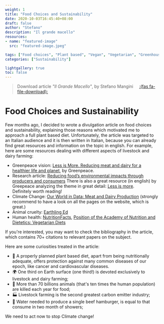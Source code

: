 ```yaml
---
weight: 1
title: "Food Choices and Sustainability"
date: 2020-10-03T16:45:40+08:00
draft: false
author: "Stefano"
description: "Il grande macello"
resources:
- name: "featured-image"
  src: "featured-image.jpeg"

tags: ["Food choices", "Plant based", "Vegan", "Vegetarian", "Greenhouse gas", "Climate Change"]
categories: ["Sustainability"]

lightgallery: true
toc: false
---
```


> Download article _"Il Grande Macello"_, by Stefano Mangini &nbsp; &nbsp;  [:(fas fa-file-download):](/documents/ilgrandemacello.pdf)

# Food Choices and Sustainability

Few months ago, I decided to wrote a divulgation article on food choices and sustainability, explaining those reasons which motivated me to approach a full plant based diet. Unfortunately, the article was targeted to an Italian audience and it is then written in Italian, because you can already find great resources and information on the topic in english. For example, here are some resources dealing with different aspects of livestock and dairy farming:
- Greenpeace vision: [Less is More. Reducing meat and dairy for a healthier life and planet](https://storage.googleapis.com/planet4-international-stateless/2018/03/698c4c4a-summary_greenpeace-livestock-vision-towards-2050.pdf), by Greenpeace.
- Research article: [Reducing food’s environmental impacts through producers and consumers](https://science.sciencemag.org/content/360/6392/987)
There is also a great resource (in english) by Greepeace analyzing the theme in great detail: [Less is more](https://storage.googleapis.com/planet4-international-stateless/2018/03/698c4c4a-summary_greenpeace-livestock-vision-towards-2050.pdf).  
Definitely worth reading!
- Climate Change: [Our World in Data: Meat and Dairy Production](https://ourworldindata.org/meat-production) (strongly recommend to have a look on all the pages on the website, which is great.)
- Animal cruelty: [Earthling Ed](https://www.youtube.com/channel/UCVRrGAcUc7cblUzOhI1KfFg)
- Human health: [NutritionFacts](https://nutritionfacts.org/), [Position of the Academy of Nutrition and Dietetics: Vegetarian Diets](https://jandonline.org/article/S0002-8223(09)00700-7/fulltext)  

If you're interested, you may want to check the bibliography in the article, which contains 70+ citations to relevant papers on the subject.

Here are some curiosities treated in the article:  

- 🌱 A properly planned plant based diet, apart from being nutritionally adequate, offers protection against many common diseases of our epoch, like cancer and cardiovascular diseases.
- 🌍   One third on Earth surface (one third!) is devoted exclusively to livestock and dairy farming;
- 🐄   More than 70 billions animals (that's ten times the human population) are killed each year for food;   
- 🏭   Livestock farming is the second greatest carbon emitter industry;
- 🍔   Water needed to produce a single beef hamburger, is equal to that consume in two month of showers;  

We need to act now to stop Climate change!
